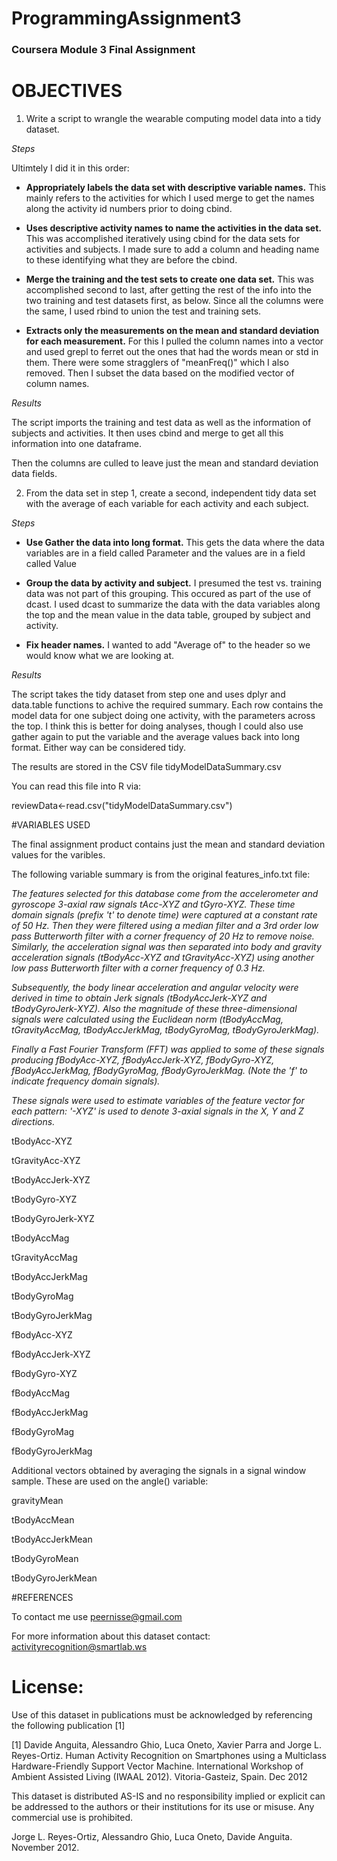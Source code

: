 # ProgrammingAssignment3
### Coursera Module 3 Final Assignment

# OBJECTIVES

1. Write a script to wrangle the wearable computing model data into a tidy dataset.

*Steps*

Ultimtely I did it in this order:

   * **Appropriately labels the data set with descriptive variable names.** This mainly refers to the activities for which I used merge to get the names along the activity id numbers prior to doing cbind.

   * **Uses descriptive activity names to name the activities in the data set.** This was accomplished    iteratively using cbind for the data sets for activities and subjects. I made sure to add a column and heading name to these identifying what they are before the cbind.
   
   * **Merge the training and the test sets to create one data set.** This was accomplished second to last, after getting the rest of the info into the two training and test datasets first, as below. Since all the columns were the same, I used rbind to union the test and training sets.
   
   * **Extracts only the measurements on the mean and standard deviation for each measurement.** For this I pulled the column names into a vector and used grepl to ferret out the ones that had the words mean or std in them. There were some stragglers of "meanFreq()" which I also removed. Then I subset the data based on the modified vector of column names.

*Results*

The script imports the training and test data as well as the information of subjects and activities. It then uses cbind and merge to get all this information into one dataframe.

Then the columns are culled to leave just the mean and standard deviation data fields.

2. From the data set in step 1, create a second, independent tidy data set with the average of each variable for each activity and each subject.

*Steps*

   * **Use Gather the data into long format.** This gets the data where the data variables are in a field called Parameter and the values are in a field called Value

   * **Group the data by activity and subject.** I presumed the test vs. training data was not part of this grouping. This occured as part of the use of dcast. I used dcast to summarize the data with the data variables along the top and the mean value in the data table, grouped by subject and activity.
   
   * **Fix header names.** I wanted to add "Average of" to the header so we would know what we are looking at.

*Results*

The script takes the tidy dataset from step one and uses dplyr and data.table functions to achive the required summary. Each row contains the model data for one subject doing one activity, with the parameters across the top. I think this is better for doing analyses, though I could also use gather again to put the variable and the average values back into long format. Either way can be considered tidy.

The results are stored in the CSV file tidyModelDataSummary.csv

You can read this file into R via:

reviewData<-read.csv("tidyModelDataSummary.csv")

#VARIABLES USED

The final assignment product contains just the mean and standard deviation values for the varibles.

The following variable summary is from the original features_info.txt file:

*The features selected for this database come from the accelerometer and gyroscope 3-axial raw signals tAcc-XYZ and tGyro-XYZ. These time domain signals (prefix 't' to denote time) were captured at a constant rate of 50 Hz. Then they were filtered using a median filter and a 3rd order low pass Butterworth filter with a corner frequency of 20 Hz to remove noise. Similarly, the acceleration signal was then separated into body and gravity acceleration signals (tBodyAcc-XYZ and tGravityAcc-XYZ) using another low pass Butterworth filter with a corner frequency of 0.3 Hz.*

*Subsequently, the body linear acceleration and angular velocity were derived in time to obtain Jerk signals (tBodyAccJerk-XYZ and tBodyGyroJerk-XYZ). Also the magnitude of these three-dimensional signals were calculated using the Euclidean norm (tBodyAccMag, tGravityAccMag, tBodyAccJerkMag, tBodyGyroMag, tBodyGyroJerkMag).*

*Finally a Fast Fourier Transform (FFT) was applied to some of these signals producing fBodyAcc-XYZ, fBodyAccJerk-XYZ, fBodyGyro-XYZ, fBodyAccJerkMag, fBodyGyroMag, fBodyGyroJerkMag. (Note the 'f' to indicate frequency domain signals).* 

*These signals were used to estimate variables of the feature vector for each pattern: '-XYZ' is used to denote 3-axial signals in the X, Y and Z directions.*

   tBodyAcc-XYZ
   
   tGravityAcc-XYZ
   
   tBodyAccJerk-XYZ
   
   tBodyGyro-XYZ
   
   tBodyGyroJerk-XYZ
   
   tBodyAccMag
   
   tGravityAccMag
   
   tBodyAccJerkMag
   
   tBodyGyroMag
   
   tBodyGyroJerkMag
   
   fBodyAcc-XYZ
   
   fBodyAccJerk-XYZ
   
   fBodyGyro-XYZ
   
   fBodyAccMag
   
   fBodyAccJerkMag
   
   fBodyGyroMag
   
   fBodyGyroJerkMag

Additional vectors obtained by averaging the signals in a signal window sample. These are used on the angle() variable:

   gravityMean
   
   tBodyAccMean
   
   tBodyAccJerkMean
   
   tBodyGyroMean
   
   tBodyGyroJerkMean

#REFERENCES

To contact me use peernisse@gmail.com

For more information about this dataset contact: activityrecognition@smartlab.ws

License:
========
Use of this dataset in publications must be acknowledged by referencing the following publication [1] 

[1] Davide Anguita, Alessandro Ghio, Luca Oneto, Xavier Parra and Jorge L. Reyes-Ortiz. Human Activity Recognition on Smartphones using a Multiclass Hardware-Friendly Support Vector Machine. International Workshop of Ambient Assisted Living (IWAAL 2012). Vitoria-Gasteiz, Spain. Dec 2012

This dataset is distributed AS-IS and no responsibility implied or explicit can be addressed to the authors or their institutions for its use or misuse. Any commercial use is prohibited.

Jorge L. Reyes-Ortiz, Alessandro Ghio, Luca Oneto, Davide Anguita. November 2012.









